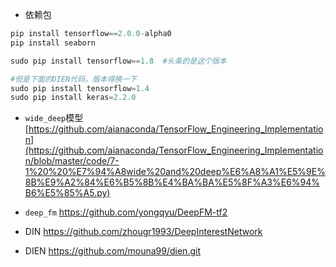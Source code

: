 + 依赖包
```python
pip install tensorflow==2.0.0-alpha0
pip install seaborn

sudo pip install tensorflow==1.8  #头条的是这个版本

#但是下面的DIEN代码，版本得换一下
sudo pip install tensorflow=1.4
sudo pip install keras=2.2.0
```

+ `wide_deep`模型
    [https://github.com/aianaconda/TensorFlow_Engineering_Implementation](https://github.com/aianaconda/TensorFlow_Engineering_Implementation/blob/master/code/7-1%20%20%E7%94%A8wide%20and%20deep%E6%A8%A1%E5%9E%8B%E9%A2%84%E6%B5%8B%E4%BA%BA%E5%8F%A3%E6%94%B6%E5%85%A5.py)

+ `deep_fm`
    https://github.com/yongqyu/DeepFM-tf2


+ DIN
    https://github.com/zhougr1993/DeepInterestNetwork

+ DIEN
     https://github.com/mouna99/dien.git


